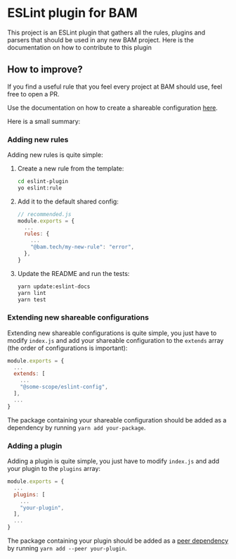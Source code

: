 # ESLint plugin for BAM

This project is an ESLint plugin that gathers all the rules, plugins and parsers that should be used in any new BAM project. Here is the documentation on how to contribute to this plugin

## How to improve?

If you find a useful rule that you feel every project at BAM should use, feel free to open a PR.

Use the documentation on how to create a shareable configuration [here](https://eslint.org/docs/latest/developer-guide/shareable-configs).

Here is a small summary:

### Adding new rules

Adding new rules is quite simple:

1. Create a new rule from the template:

   ```bash
   cd eslint-plugin
   yo eslint:rule
   ```

1. Add it to the default shared config:

   ```js
   // recommended.js
   module.exports = {
     ...
     rules: {
       ...
       "@bam.tech/my-new-rule": "error",
     },
   }
   ```

1. Update the README and run the tests:
   ```bash
   yarn update:eslint-docs
   yarn lint
   yarn test
   ```

### Extending new shareable configurations

Extending new shareable configurations is quite simple, you just have to modify `index.js` and add your shareable configuration to the `extends` array (the order of configurations is important):

```js
module.exports = {
  ...
  extends: [
    ...
    "@some-scope/eslint-config",
  ],
  ...
}
```

The package containing your shareable configuration should be added as a dependency by running `yarn add your-package`.

### Adding a plugin

Adding a plugin is quite simple, you just have to modify `index.js` and add your plugin to the `plugins` array:

```js
module.exports = {
  ...
  plugins: [
    ...
    "your-plugin",
  ],
  ...
}
```

The package containing your plugin should be added as a [peer dependency](https://classic.yarnpkg.com/en/docs/dependency-types/) by running `yarn add --peer your-plugin`.
